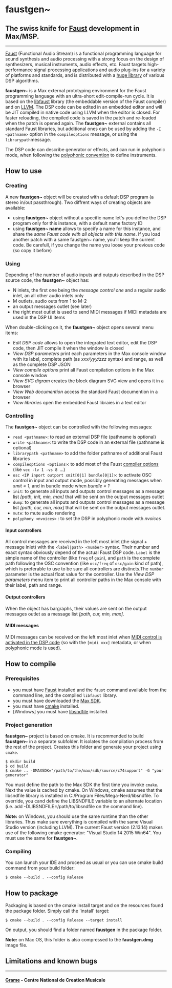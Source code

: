 
faustgen~
============================
## The swiss knife for [Faust](https://faust.grame.fr) development in Max/MSP.
--------------

[Faust](https://faust.grame.fr) (Functional Audio Stream) is a functional programming language for sound synthesis and audio processing with a strong focus on the design of synthesizers, musical instruments, audio effects, etc. Faust targets high-performance signal processing applications and audio plug-ins for a variety of platforms and standards, and is distributed with a [huge library](  https://faustlibraries.grame.fr) of various DSP algorithms.

**faustgen~** is a Max external prototyping environment for the Faust programming language with an ultra-short edit-compile-run cycle. It is based on the [libfaust](https://faust.grame.fr) library (the embeddable version of the Faust compiler) and on [LLVM](http://llvm.org). The DSP code can be edited in an embedded editor and will be JIT compiled in native code using LLVM when the editor is closed. For faster reloading, the compiled code is saved in the patch and re-loaded when the patch is opened again. The **faustgen~** external contains all standard Faust libraries, but additional ones can be used by adding the `-I <pathname>` option in the `compileoptions` message, or using the `librarypath`message.

The DSP code can describe generator or effects, and can run in polyphonic mode, when following the [polyphonic convention](https://faustdoc.grame.fr/manual/midi/#midi-polyphony-support) to define instruments.  

## How to use 

### Creating

A new **faustgen~** object will be created with a default DSP program (a stereo in/out passthrough). Two diffrent ways of creating objects are available:

- using **faustgen~** object without a specific name let's you define the DSP program only for this instance, with a default name factory ID
- using **faustgen~ name** allows to specify a name for this instance, and share the *same Faust code with all objects with this name*. If you load another patch with a same faustgen~ name, you'll keep the current code. Be carefull, if you change the name you loose your previous code (so copy it before)

### Using

Depending of the number of audio inputs and outputs described in the DSP source code, the **faustgen~** object has:

- N inlets, the first one being the *message control one* and a regular audio inlet, an all other audio inlets only
- M outlets, audio outs from 1 to M-2
- an output messages outlet (see later)
- the right most outlet is used to send MIDI messages if MIDI metadata are used in the DSP UI items

When double-clicking on it, the **faustgen~** object opens several menu items:

- *Edit DSP code* allows to open the integrated text editor, edit the DSP code, then JIT compile it when the window is closed
- *View DSP parameters* print each parameters in the Max console window with its label, complete path (as *xxx/yyy/zzz* syntax) and range, as well as the complete DSP JSON 
- *View compile options* print all Faust compilation options in the Max console window
- *View SVG digram* creates the block diagram SVG view and opens it in a browser
-  *View Web documention* access the standard Faust documention in a browser
- *View libraries* open the embedded Faust libraies in a text editor

### Controlling

The **faustgen~** object can be controlled with the following messages:

- `read <pathname>`: to read an external DSP file (pathname is optional)
- `write <pathname>`: to write the DSP code in an external file (pathname is optional)
- `librarypath <pathname>` to add the folder pathname of additional Faust libraries
- `compileoptions <options>`: to add most of the Faust [compiler options]( https://faustdoc.grame.fr/manual/options/) (like `vec -lv 1 -vs 8 `...)
- `osc <IP inport outport xmit[0|1] bundle[0|1]>`: to activate OSC control in input and output mode, possibly generating messages when *xmit = 1*, and in bundle mode when *bundle = 1* 
- `init`: to generate all inputs and outputs control messages as a message list *[path, init, min, max]* that will be sent on the output messages outlet
- `dump`: to generate all inputs and outputs control messages as a message list *[path, cur, min, max]* that will be sent on the output messages outlet. 
- `mute`: to mute audio rendering
- `polyphony <nvoices>` : to set the DSP in polyphonic mode with *nvoices* 

#### Input controllers 

All control messages are received in the left most inlet (the signal + message inlet) with the `<label|path> <number>` syntax. Their number and exact syntax obviously depend of the actual Faust DSP code.  `Label` is the simple name of the controller (like `freq` of `gain`), and `path` is the complete path following the OSC convention (like `osc/freq` of `osc/gain` kind of path), which is preferable to use to be sure all controllers are distincts.The `number` parameter is the actual float value for the controller. Use the *View DSP parameters* menu item to print all controller paths in the Max console with their label, path and range.

#### Output controllers

When the object has bargraphs, their values are sent on the output messages outlet as a message list *[path, cur, min, max]*.

#### MIDI messages

MIDI messages can be received on the left most inlet when [MIDI  control is activated in the DSP code](https://faustdoc.grame.fr/manual/midi/) (so with the `[midi xxx]` metadata, or when polyphonic mode is used). 

## How to compile

### Prerequisites
- you must have [Faust](https://faust.grame.fr/) installed and the `faust` command available from the command line, and the compiled `libfaust` library.
- you must have downloaded the [Max SDK](https://cycling74.com/downloads/sdk).
- you must have [cmake](https://cmake.org/) installed.
- [Windows] you must have [libsndfile](http://www.mega-nerd.com/libsndfile/) installed.

### Project generation
**faustgen~** project is based on cmake. It is recommended to build **faustgen~** in a separate subfolder. It isolates the compilation process from the rest of the project. Creates this folder and generate your project using `cmake`.

~~~~
$ mkdir build
$ cd build
$ cmake .. -DMAXSDK="/path/to/the/max/sdk/source/c74support" -G "your generator"
~~~~

You must define the path to the Max SDK the first time you invoke `cmake`. Next the value is cached by cmake.
On Windows, cmake assumes that the libsndfile library is installed in C:/Program Files/Mega-Nerd/libsndfile. To override, you cand define the LIBSNDFILE variable to an alternate location (i.e. add -DLIBSNDFILE=/path/to/libsndfile on the command line).

**Note:** on Windows, you should use the same runtime than the other libraries. Thus make sure everything is compiled with the same Visual Studio version (including LLVM). The current Faust version (2.13.14) makes use of the following cmake generator: "Visual Studio 14 2015 Win64". You must use the same for **faustgen~**.

### Compiling

You can launch your IDE and proceed as usual or you can use cmake build command from your build folder:

~~~~
$ cmake --build . --config Release
~~~~

## How to package

Packaging is based on the cmake install target and on the resources found the package folder.
Simply call the 'install' target:

~~~~
$ cmake --build . --config Release --target install
~~~~

On output, you should find a folder named **faustgen** in the package folder.

**Note:** on Mac OS, this folder is also compressed to the **faustgen.dmg** image file.

## Limitations and known bugs

--------------
#### [Grame](http://www.grame.fr) - Centre National de Creation Musicale

